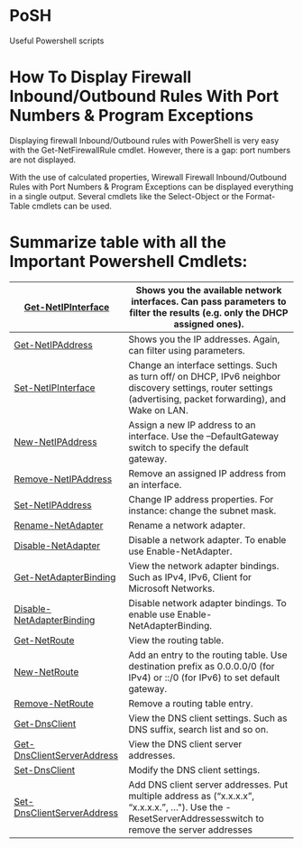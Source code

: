 # PoSH
Useful Powershell scripts 


# How To Display Firewall Inbound/Outbound Rules With Port Numbers & Program Exceptions
Displaying firewall Inbound/Outbound rules with PowerShell is very easy with the Get-NetFirewallRule cmdlet.
However, there is a gap: port numbers are not displayed.

With the use of calculated properties, Wirewall Firewall Inbound/Outbound Rules with Port Numbers & Program Exceptions can be displayed everything in a single output. Several cmdlets like the Select-Object or the Format-Table cmdlets can be used.

# Summarize table with all the Important Powershell Cmdlets:
[Get-NetIPInterface](https://docs.microsoft.com/en-us/powershell/module/nettcpip/get-netipinterface?view=win10-ps) | Shows you the available network interfaces. Can pass parameters to filter the results (e.g. only the DHCP assigned ones). |
--- | --- |
[Get-NetIPAddress](https://docs.microsoft.com/en-us/powershell/module/nettcpip/get-netipaddress?view=win10-ps) | Shows you the IP addresses. Again, can filter using parameters. |
[Set-NetIPInterface](https://docs.microsoft.com/en-us/powershell/module/nettcpip/set-netipinterface?view=win10-ps) | Change an interface settings. Such as turn off/ on DHCP, IPv6 neighbor discovery settings, router settings (advertising, packet forwarding), and Wake on LAN. |
[New-NetIPAddress](https://docs.microsoft.com/en-us/powershell/module/nettcpip/new-netipaddress?view=win10-ps) | Assign a new IP address to an interface. Use the –DefaultGateway switch to specify the default gateway. |
[Remove-NetIPAddress](https://docs.microsoft.com/en-us/powershell/module/nettcpip/remove-netipaddress?view=win10-ps) | Remove an assigned IP address from an interface. |
[Set-NetIPAddress](https://docs.microsoft.com/en-us/powershell/module/nettcpip/set-netipaddress?view=win10-ps) | Change IP address properties. For instance: change the subnet mask. |
[Rename-NetAdapter](https://docs.microsoft.com/en-us/powershell/module/netadapter/rename-netadapter?view=win10-ps) | Rename a network adapter. |
[Disable-NetAdapter](https://docs.microsoft.com/en-us/powershell/module/netadapter/Disable-NetAdapter?view=win10-ps) | Disable a network adapter. To enable use Enable-NetAdapter. |
[Get-NetAdapterBinding](https://docs.microsoft.com/en-us/powershell/module/netadapter/Get-NetAdapterBinding?view=win10-ps) | View the network adapter bindings. Such as IPv4, IPv6, Client for Microsoft Networks. |
[Disable-NetAdapterBinding](https://docs.microsoft.com/en-us/powershell/module/netadapter/Disable-NetAdapterBinding?view=win10-ps) | Disable network adapter bindings. To enable use Enable-NetAdapterBinding. |
[Get-NetRoute](https://docs.microsoft.com/en-us/powershell/module/nettcpip/Get-NetRoute?view=win10-ps) | View the routing table. |
[New-NetRoute](https://docs.microsoft.com/en-us/powershell/module/nettcpip/New-NetRoute?view=win10-ps) | Add an entry to the routing table. Use destination prefix as 0.0.0.0/0 (for IPv4) or ::/0 (for IPv6) to set default gateway. |
[Remove-NetRoute](https://docs.microsoft.com/en-us/powershell/module/nettcpip/remove-netroute?view=win10-ps) | Remove a routing table entry. |
[Get-DnsClient](https://docs.microsoft.com/en-us/powershell/module/dnsclient/Get-DnsClient?view=win10-ps) | View the DNS client settings. Such as DNS suffix, search list and so on. |
[Get-DnsClientServerAddress](https://docs.microsoft.com/en-us/powershell/module/dnsclient/get-dnsclientserveraddress?view=win10-ps) | View the DNS client server addresses. |
[Set-DnsClient](https://docs.microsoft.com/en-us/powershell/module/dnsclient/set-dnsclient?view=win10-ps) | Modify the DNS client settings. |
[Set-DnsClientServerAddress](https://docs.microsoft.com/en-us/powershell/module/dnsclient/set-dnsclientserveraddress?view=win10-ps) | Add DNS client server addresses. Put multiple address as (“x.x.x.x”, “x.x.x.x.”, …"). Use the -ResetServerAddressesswitch to remove the server addresses |
